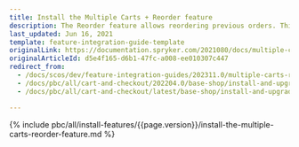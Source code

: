 ```yaml
---
title: Install the Multiple Carts + Reorder feature
description: The Reorder feature allows reordering previous orders. This guide will walk you through the process of integrating the feature into your project.
last_updated: Jun 16, 2021
template: feature-integration-guide-template
originalLink: https://documentation.spryker.com/2021080/docs/multiple-carts-reorder-feature-integration
originalArticleId: d5e4f165-d6b1-47fc-a008-ee010307c447
redirect_from:
  - /docs/scos/dev/feature-integration-guides/202311.0/multiple-carts-reorder-feature-integration.html
  - /docs/pbc/all/cart-and-checkout/202204.0/base-shop/install-and-upgrade/install-features/install-the-multiple-carts-reorder-feature.html  
  - /docs/pbc/all/cart-and-checkout/latest/base-shop/install-and-upgrade/install-features/install-the-multiple-carts-reorder-feature.html

---
```


{% include pbc/all/install-features/{{page.version}}/install-the-multiple-carts-reorder-feature.md %} <!-- To edit, see /_includes/pbc/all/install-features/202311.0/install-the-multiple-carts-reorder-feature.md -->
